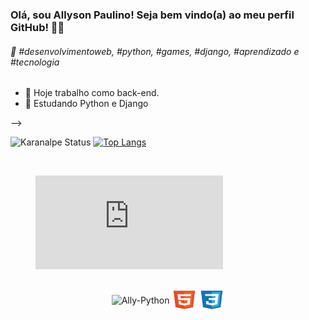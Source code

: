 <h3> Olá, sou Allyson Paulino! Seja bem vindo(a) ao meu perfil GitHub! 👋🏻 </h3>  
<h4></h4>   
          
<h6> 💫 #desenvolvimentoweb, #python, #games, #django, #aprendizado e #tecnologia </h6>
  
## 
- 🔭 Hoje trabalho como back-end.
- 🌱 Estudando Python e Django

-->

![Karanalpe Status](https://github-readme-stats.vercel.app/api?username=allysonp23&show_icons=true)
[![Top Langs](https://github-readme-stats.vercel.app/api/top-langs/?username=allysonp23)](https://github.com/anuraghazra/github-readme-stats)

<br>
<figure><embed src="https://wakatime.com/share/@fa23a61d-b497-4ecd-90d7-a659a19f71e3/ef20d5b0-6f8d-46db-b74e-2e0259e8d3f1.svg"></embed></figure>
<br>


<div align="center" style="display: inline_block">
  <img align="center" alt="Ally-Python" height="40" width="50" src="https://cdn.jsdelivr.net/gh/devicons/devicon/icons/python/python-original-wordmark.svg" /> 
  <img align="center" alt="Ally-HTML" height="30" width="40" src="https://raw.githubusercontent.com/devicons/devicon/master/icons/html5/html5-original.svg">
  <img align="center" alt="Ally-CSS" height="30" width="40" src="https://raw.githubusercontent.com/devicons/devicon/master/icons/css3/css3-original.svg">
</div>
